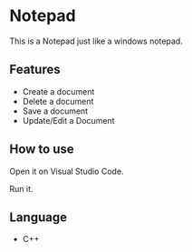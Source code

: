 # Notepad
This is a Notepad just like a windows notepad.

## Features
- Create a document
- Delete a document
- Save a document
- Update/Edit a Document

## How to use
Open it on Visual Studio Code.

Run it.


## Language
- C++
